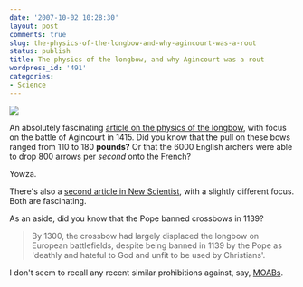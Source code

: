 ```yaml
---
date: '2007-10-02 10:28:30'
layout: post
comments: true
slug: the-physics-of-the-longbow-and-why-agincourt-was-a-rout
status: publish
title: The physics of the longbow, and why Agincourt was a rout
wordpress_id: '491'
categories:
- Science
---
```





[![](http://www.phfactor.net/wp-pics/dfc-wpa.jpg)](http://www.stortford-archers.org.uk/medieval.htm)


An absolutely fascinating [article on the physics of the longbow](http://www.stortford-archers.org.uk/medieval.htm), with focus on the battle of Agincourt in 1415. Did you know that the pull on these bows ranged from 110 to 180 **pounds?** Or that the 6000 English archers were able to drop 800 arrows per _second_ onto the French?

Yowza.

There's also a [second article in New Scientist](http://media.newscientist.com/article/mg13818763.800-the-longbows-deadly-secrets-english-success-at-the-battleof-agincourt-can-largely-be-put-down-to-strips-of-yew-wood-strung-withlinen-what-made-this-weapon-so-lethal.html), with a slightly different focus. Both are fascinating.

As an aside, did you know that the Pope banned crossbows in 1139?


> By 1300, the crossbow had largely displaced the longbow on European battlefields, despite being banned in 1139 by the Pope as 'deathly and hateful to God and unfit to be used by Christians'.


I don't seem to recall any recent similar prohibitions against, say, [MOABs](http://en.wikipedia.org/wiki/Mother_of_all_bombs).
